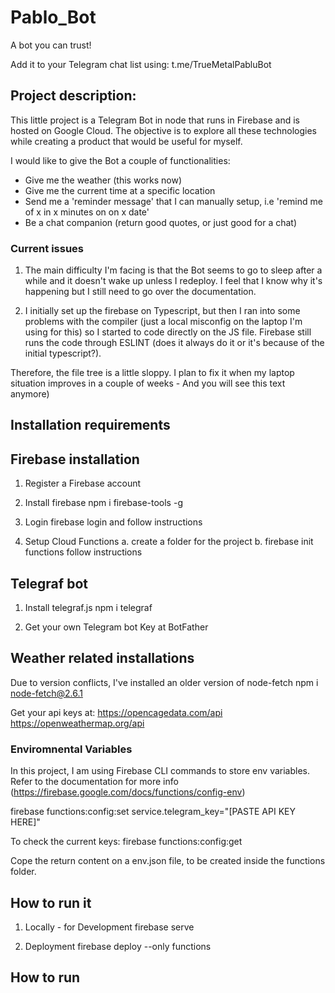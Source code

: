# Pablo_Bot

A bot you can trust!

Add it to your Telegram chat list using:
t.me/TrueMetalPabluBot

## Project description:

This little project is a Telegram Bot in node that runs in Firebase and is hosted on Google Cloud. The objective is to explore all these technologies while creating a product that would be useful for myself.

I would like to give the Bot a couple of functionalities:

- Give me the weather (this works now)
- Give me the current time at a specific location
- Send me a 'reminder message' that I can manually setup, i.e 'remind me of x in x minutes on on x date'
- Be a chat companion (return good quotes, or just good for a chat)

### Current issues

1. The main difficulty I'm facing is that the Bot seems to go to sleep after a while and it doesn't wake up unless I redeploy. I feel that I know why it's happening but I still need to go over the documentation.

2. I initially set up the firebase on Typescript, but then I ran into some problems with the compiler (just a local misconfig on the laptop I'm using for this) so I started to code directly on the JS file. Firebase still runs the code through ESLINT (does it always do it or it's because of the initial typescript?).

Therefore, the file tree is a little sloppy. I plan to fix it when my laptop situation improves in a couple of weeks - And you will see this text anymore)

## Installation requirements

## Firebase installation

1. Register a Firebase account
2. Install firebase
   npm i firebase-tools -g
3. Login
   firebase login
   and follow instructions

4. Setup Cloud Functions
   a. create a folder for the project
   b. firebase init functions
   follow instructions

## Telegraf bot

1. Install telegraf.js
   npm i telegraf

2. Get your own Telegram bot Key at BotFather

## Weather related installations

Due to version conflicts, I've installed an older version of node-fetch
npm i node-fetch@2.6.1

Get your api keys at:
https://opencagedata.com/api
https://openweathermap.org/api

### Enviromnental Variables

In this project, I am using Firebase CLI commands to store env variables. Refer to the documentation for more info (https://firebase.google.com/docs/functions/config-env)

firebase functions:config:set service.telegram_key="[PASTE API KEY HERE]"

To check the current keys:
firebase functions:config:get

Cope the return content on a env.json file, to be created inside the functions folder.

## How to run it

1. Locally - for Development
   firebase serve

2. Deployment
   firebase deploy --only functions

## How to run
